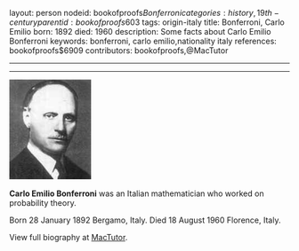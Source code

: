 layout: person
nodeid: bookofproofs$Bonferroni
categories: history,19th-century
parentid: bookofproofs$603
tags: origin-italy
title: Bonferroni, Carlo Emilio
born: 1892
died: 1960
description: Some facts about Carlo Emilio Bonferroni
keywords: bonferroni, carlo emilio,nationality italy
references: bookofproofs$6909
contributors: bookofproofs,@MacTutor

---


---

![Bonferroni.jpg](https://github.com/bookofproofs/bookofproofs.github.io/blob/main/_sources/_assets/images/portraits/Bonferroni.jpg?raw=true)

**Carlo Emilio Bonferroni** was an Italian mathematician who worked on probability theory.

Born 28 January 1892 Bergamo, Italy. Died 18 August 1960 Florence, Italy.


View full biography at [MacTutor](https://mathshistory.st-andrews.ac.uk/Biographies/Bonferroni/).
